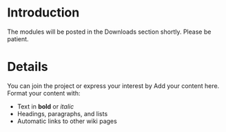 # Introduction #

The modules will be posted in the Downloads section shortly.  Please be patient.

# Details #

You can join the project or express your interest by
Add your content here.  Format your content with:
  * Text in **bold** or _italic_
  * Headings, paragraphs, and lists
  * Automatic links to other wiki pages